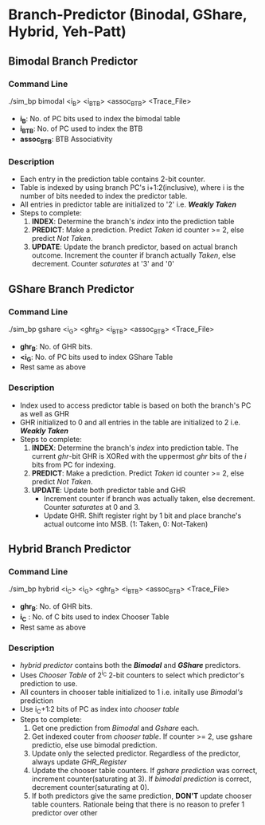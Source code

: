 # Branch-Predictor (Binodal, GShare, Hybrid, Yeh-Patt)

## Bimodal Branch Predictor
### Command Line
./sim_bp bimodal <i<sub>B</sub>> <i<sub>BTB</sub>> <assoc<sub>BTB</sub>> <Trace_File>
- __i<sub>B</sub>__: No. of PC bits used to index the bimodal table
- __i<sub>BTB</sub>__: No. of PC used to index the BTB
- __assoc<sub>BTB</sub>__: BTB Associativity

### Description
- Each entry in the prediction table contains 2-bit counter.
- Table is indexed by using branch PC's i+1:2(inclusive), where i is the number of bits needed to index the predictor table.
- All entries in predictor table are initialized to '2' i.e. __*Weakly Taken*__
- Steps to complete:
  1. __INDEX__:         Determine the branch's *index* into the prediction table
  2. __PREDICT__:       Make a prediction. Predict *Taken* id counter >= 2, else predict *Not Taken*.
  3. __UPDATE__:        Update the branch predictor, based on actual branch outcome. Increment the counter if branch actually *Taken*, else decrement. Counter *saturates* at '3' and '0'


## GShare Branch Predictor
### Command Line
./sim_bp gshare <i<sub>G</sub>> <ghr<sub>B</sub>> <i<sub>BTB</sub>> <assoc<sub>BTB</sub>> <Trace_File>
- __ghr<sub>B</sub>__: No. of GHR bits.
- __<i<sub>G</sub>__: No. of PC bits used to index GShare Table
- Rest same as above

### Description
- Index used to access predictor table is based on both the branch's PC as well as GHR
- GHR initialized to 0 and all entries in the table are initialized to 2 i.e. __*Weakly Taken*__
- Steps to complete:
  1. __INDEX__: Determine the branch's *index* into prediction table. The current *ghr*-bit GHR is XORed with the uppermost *ghr* bits of the *i* bits from PC for indexing.
  2. __PREDICT__: Make a prediction. Predict *Taken* id counter >= 2, else predict *Not Taken*.
  3. __UPDATE__: Update both predictor table and GHR
     - Increment counter if branch was actually taken, else decrement. Counter *saturates* at 0 and 3.
     - Update GHR. Shift register right by 1 bit and place branche's actual outcome into MSB. (1: Taken, 0: Not-Taken)

## Hybrid Branch Predictor
### Command Line
./sim_bp hybrid <i<sub>C</sub>> <i<sub>G</sub>> <ghr<sub>B</sub>> <i<sub>BTB</sub>> <assoc<sub>BTB</sub>> <Trace_File>
- __ghr<sub>B</sub>__: No. of GHR bits.
- __i<sub>C</sub>__ : No. of C bits used to index Chooser Table
- Rest same as above

### Description
- *hybrid predictor* contains both the __*Bimodal*__ and __*GShare*__ predictors.
- Uses *Chooser Table* of 2<sup>i<sub>C</sub></sup> 2-bit counters to select which predictor's prediction to use.
- All counters in chooser table initialized to 1 i.e. initally use *Bimodal's* prediction
- Use i<sub>C</sub>+1:2 bits of PC as index into *chooser table*
- Steps to complete:
  1. Get one prediction from *Bimodal* and *Gshare* each.
  2. Get indexed couter from _chooser table_. If counter >= 2, use gshare predictio, else use bimodal prediction.
  3. Update only the selected predictor. Regardless of the predictor, always update *GHR_Register*
  4. Update the chooser table counters. If *gshare prediction* was correct, increment counter(saturating at 3). If *bimodal prediction* is correct, decrement counter(saturating at 0).
  5. If both predictors give the same prediction, __DON'T__ update chooser table counters. Rationale being that there is no reason to prefer 1 predictor over other


